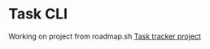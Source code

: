 <h1>Task CLI</h1>

Working on project from roadmap.sh
[Task tracker project ](https://roadmap.sh/projects/task-tracker)

